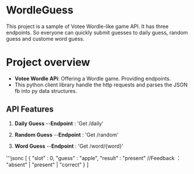 # WordleGuess
This project is a sample of Votee Wordle-like game API. It has three endpoints. So everyone can quickly submit guesses to daily guess, random guess and custome word guess.

# Project overview 

- **Votee Wordle APi**: Offering a Wordle game. Providing endpoints.
- This python client library handle the http requests and parses the JSON fb into py data structures.

## API Features

1. **Daily Guess**
    --**Endpoint** : 'Get /daily'

2. **Random Guess**
    --**Endpoint** : 'Get /random'

1. **Word Guess**
    --**Endpoint** : 'Get /word/{word}'

'''jsonc
[
    {
        "slot" : 0,
        "guess" : "apple",
        "result" : "present"    //Feedback ： "absent" | "present" | "correct"
    }
]

